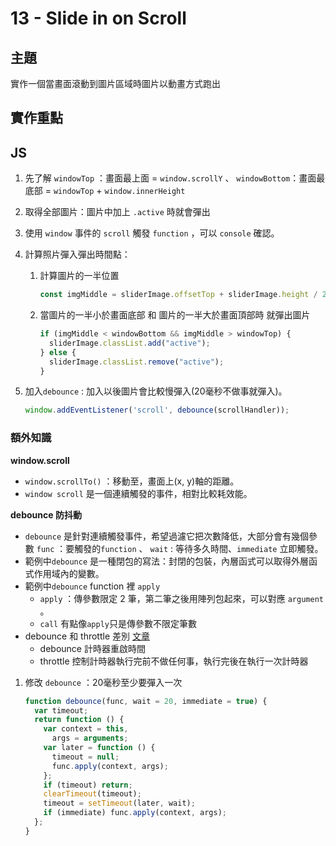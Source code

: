 # 13 - Slide in on Scroll

## 主題
實作一個當畫面滾動到圖片區域時圖片以動畫方式跑出

## 實作重點

## JS

1. 先了解
 `windowTop` ：畫面最上面 = `window.scrollY` 、
 `windowBottom`：畫面最底部 = `windowTop` + `window.innerHeight`
2. 取得全部圖片：圖片中加上  `.active` 時就會彈出
3. 使用 `window` 事件的 `scroll` 觸發 `function` ，可以 `console` 確認。
4. 計算照片彈入彈出時間點：
    1. 計算圖片的一半位置
        
        ```jsx
        const imgMiddle = sliderImage.offsetTop + sliderImage.height / 2;
        ```
        
    2. 當圖片的一半小於畫面底部 和 圖片的一半大於畫面頂部時 就彈出圖片
        
        ```jsx
        if (imgMiddle < windowBottom && imgMiddle > windowTop) {
          sliderImage.classList.add("active");
        } else {
          sliderImage.classList.remove("active");
        }
        ```
        
5. 加入`debounce` : 加入以後圖片會比較慢彈入(20毫秒不做事就彈入)。
    
    ```jsx
    window.addEventListener('scroll', debounce(scrollHandler));
    ```
    

### 額外知識

**window.scroll**

- `window.scrollTo()` ：移動至，畫面上(x, y)軸的距離。
- `window scroll` 是一個連續觸發的事件，相對比較耗效能。

**debounce 防抖動**

- `debounce` 是針對連續觸發事件，希望過濾它把次數降低，大部分會有幾個參數 `func` ：要觸發的`function` 、 `wait` : 等待多久時間、`immediate` 立即觸發。
- 範例中`debounce` 是一種閉包的寫法：封閉的包裝，內層函式可以取得外層函式作用域內的變數。
- 範例中`debounce` function 裡 `apply`
    - `apply` ：傳參數限定 2 筆，第二筆之後用陣列包起來，可以對應 `argument` 。
    - `call` 有點像`apply`只是傳參數不限定筆數
- debounce 和 throttle 差別 [文章](https://medium.com/@alexian853/debounce-throttle-%E9%82%A3%E4%BA%9B%E5%89%8D%E7%AB%AF%E9%96%8B%E7%99%BC%E6%87%89%E8%A9%B2%E8%A6%81%E7%9F%A5%E9%81%93%E7%9A%84%E5%B0%8F%E4%BA%8B-%E4%B8%80-76a73a8cbc39)
    - debounce 計時器重啟時間
    - throttle 控制計時器執行完前不做任何事，執行完後在執行一次計時器
1. 修改 `debounce` ：20毫秒至少要彈入一次
    
    ```jsx
    function debounce(func, wait = 20, immediate = true) {
      var timeout;
      return function () {
        var context = this,
          args = arguments;
        var later = function () {
          timeout = null;
          func.apply(context, args);
        };
        if (timeout) return;
        clearTimeout(timeout);
        timeout = setTimeout(later, wait);
        if (immediate) func.apply(context, args);
      };
    }
    ```